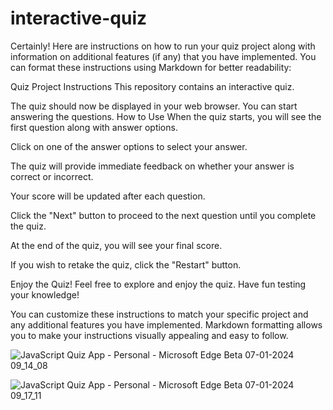 # interactive-quiz

Certainly! Here are instructions on how to run your quiz project along with information on additional features (if any) that you have implemented. You can format these instructions using Markdown for better readability:

Quiz Project Instructions
This repository contains an interactive quiz. 

The quiz should now be displayed in your web browser. You can start answering the questions.
How to Use
When the quiz starts, you will see the first question along with answer options.

Click on one of the answer options to select your answer.

The quiz will provide immediate feedback on whether your answer is correct or incorrect.

Your score will be updated after each question.

Click the "Next" button to proceed to the next question until you complete the quiz.

At the end of the quiz, you will see your final score.

If you wish to retake the quiz, click the "Restart" button.

Enjoy the Quiz!
Feel free to explore and enjoy the quiz. Have fun testing your knowledge!

You can customize these instructions to match your specific project and any additional features you have implemented. Markdown formatting allows you to make your instructions visually appealing and easy to follow.





![JavaScript Quiz App - Personal - Microsoft​ Edge Beta 07-01-2024 09_14_08](https://github.com/vidyashri123/Interactive-Quiz/assets/116086874/1a21294f-89b2-4d91-87d1-83f6fa1b3947)


![JavaScript Quiz App - Personal - Microsoft​ Edge Beta 07-01-2024 09_17_11](https://github.com/vidyashri123/Interactive-Quiz/assets/116086874/dc5fc665-a2b2-4ee8-8e29-940456bb0235)

